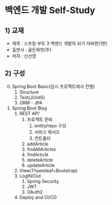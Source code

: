 # 백엔드 개발 Self-Study
## 1) 교재
- 제목 : 스프링 부트 3 백엔드 개발자 되기 자바편(1판)
- 출판사 : 골든래빗(주)
- 저자 : 신선영

## 2) 구성
0. Spring Boot Basic(임시 프로젝트에서 진행)
   1. Structure
   2. Test(JUnit5)
   3. ORM - JPA
1. Spring Boot Blog
   1. REST API'
      1. 프로젝트 준비
         1. entity/repo 구성
         2. 서비스 메서드
         3. 컨트롤러
      2. addArticle
      3. findAllArticles
      4. findArticle
      5. deleteArticle
      6. updateArticle
   2. View(Thyemleaf+Bootstrap)
   3. LogIN/Out
      1. Spring Security
      2. JWT
      3. OAuth2
   4. Deploy and CI/CD
   
